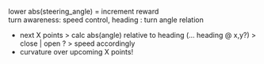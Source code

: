 lower abs(steering_angle) = increment reward  
turn awareness: speed control, heading : turn angle relation  
- next X points > calc abs(angle) relative to heading (... heading @ x,y?) > close | open ? > speed accordingly
- curvature over upcoming X points!
